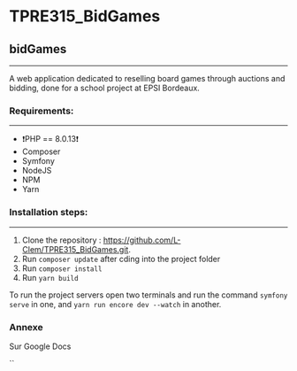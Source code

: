 # TPRE315_BidGames
## bidGames

---

A web application dedicated to reselling board games through auctions and bidding, done for a school project at EPSI Bordeaux.

### Requirements:

---

- ❗️PHP == 8.0.13❗️
- Composer
- Symfony
- NodeJS
- NPM
- Yarn

### Installation steps:

---

1. Clone the repository : https://github.com/L-Clem/TPRE315_BidGames.git.
2. Run `composer update` after cding into the project folder
3. Run `composer install`
4. Run `yarn build`

To run the project servers open two terminals and run the command `symfony serve` in one, and `yarn run encore dev --watch` in another.

### Annexe

Sur Google Docs

``
